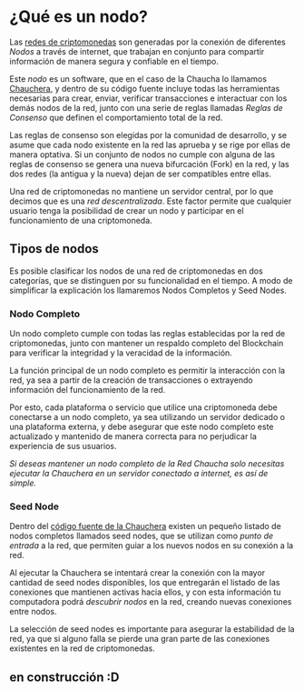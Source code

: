 # ¿Qué es un nodo?

Las [redes de criptomonedas](https://es.bitcoinwiki.org/wiki/Red) son generadas por la conexión de diferentes *Nodos* a través de internet, que trabajan en conjunto para compartir información de manera segura y confiable en el tiempo.

Este *nodo* es un software, que en el caso de la Chaucha lo llamamos [Chauchera](https://github.com/proyecto-chaucha/chauchera/releases/), y dentro de su código fuente incluye todas las herramientas necesarias para crear, enviar, verificar transacciones e interactuar con los demás nodos de la red, junto con una serie de reglas llamadas *Reglas de Consenso* que definen el comportamiento total de la red.

Las reglas de consenso son elegidas por la comunidad de desarrollo, y se asume que cada nodo existente en la red las aprueba y se rige por ellas de manera optativa. Si un conjunto de nodos no cumple con alguna de las reglas de consenso se genera una nueva bifurcación (Fork) en la red, y las dos redes (la antigua y la nueva) dejan de ser compatibles entre ellas. 

Una red de criptomonedas no mantiene un servidor central, por lo que decimos que es una *red descentralizada*. Este factor permite que cualquier usuario tenga la posibilidad de crear un nodo y participar en el funcionamiento de una criptomoneda.

## Tipos de nodos

Es posible clasificar los nodos de una red de criptomonedas en dos categorías, que se distinguen por su funcionalidad en el tiempo. A modo de simplificar la explicación los llamaremos Nodos Completos y Seed Nodes.

### Nodo Completo

Un nodo completo cumple con todas las reglas establecidas por la red de criptomonedas, junto con mantener un respaldo completo del Blockchain para verificar la integridad y la veracidad de la información.

La función principal de un nodo completo es permitir la interacción con la red, ya sea a partir de la creación de transacciones o extrayendo información del funcionamiento de la red. 

Por esto, cada plataforma o servicio que utilice una criptomoneda debe conectarse a un nodo completo, ya sea utilizando un servidor dedicado o una plataforma externa, y debe asegurar que este nodo completo este actualizado y mantenido de manera correcta para no perjudicar la experiencia de sus usuarios. 

*Si deseas mantener un nodo completo de la Red Chaucha solo necesitas ejecutar la Chauchera en un servidor conectado a internet, es así de simple.*

### Seed Node

Dentro del [código fuente de la Chauchera](https://github.com/proyecto-chaucha/chauchera/blob/master/src/chainparams.cpp#L128) existen un pequeño listado de nodos completos llamados seed nodes, que se utilizan como *punto de entrada* a la red, que permiten guiar a los nuevos nodos en su conexión a la red.

Al ejecutar la Chauchera se intentará crear la conexión con la mayor cantidad de seed nodes disponibles, los que entregarán el listado de las conexiones que mantienen activas hacia ellos, y con esta información tu computadora podrá *descubrir nodos* en la red, creando nuevas conexiones entre nodos.

La selección de seed nodes es importante para asegurar la estabilidad de la red, ya que si alguno falla se pierde una gran parte de las conexiones existentes en la red de criptomonedas. 

## en construcción :D